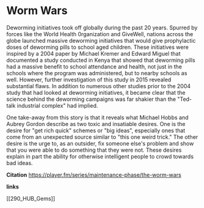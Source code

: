 # Worm Wars

Deworming initiatives took off globally during the past 20 years. Spurred by forces like the World Health 0rganization and GiveWell, nations across the globe launched massive deworming initiatives that would give prophylactic doses of deworming pills to school aged children. These initiatives were inspired by a 2004 paper by Michael Kremer and Edward Miguel that documented a study conducted in Kenya that showed that deworming pills had a massive benefit to school attendance and health, not just in the schools where the program was administered, but to nearby schools as well. However, further investigation of this study in 2015 revealed substantial flaws. In addition to numerous other studies prior to the 2004 study that had looked at deworming initiatives, it became clear that the science behind the deworming campaigns was far shakier than the "Ted-talk industrial complex" had implied.  

One take-away from this story is that it reveals what Michael Hobbs and Aubrey Gordon describe as two toxic and insatiable desires. One is the desire for "get rich quick" schemes or "big ideas", especially  ones that come from an unexpected source similar to "this one weird trick." The other desire is the urge to, as an outsider, fix someone else's problem and show that you were able to do something that they were not.  These desires explain in part the ability for otherwise intelligent people to crowd towards bad ideas. 

**Citation** 
https://player.fm/series/maintenance-phase/the-worm-wars

**links**

[[290_HUB_Gems]]
